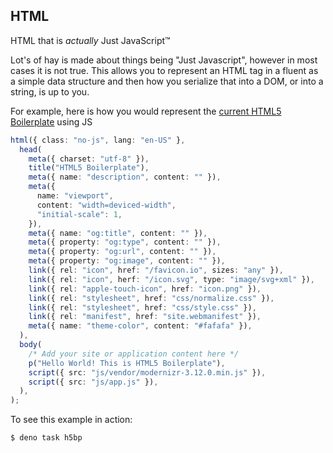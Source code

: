 ## HTML

HTML that is _actually_ Just JavaScript™

Lot's of hay is made about things being "Just Javascript", however in most cases
it is not true. This allows you to represent an HTML tag in a fluent as a simple
data structure and then how you serialize that into a DOM, or into a string, is
up to you.

For example, here is how you would represent the [current HTML5 Boilerplate][1]
using JS

```ts
html({ class: "no-js", lang: "en-US" },
  head(
    meta({ charset: "utf-8" }),
    title("HTML5 Boilerplate"),
    meta({ name: "description", content: "" }),
    meta({
      name: "viewport",
      content: "width=deviced-width",
      "initial-scale": 1,
    }),
    meta({ name: "og:title", content: "" }),
    meta({ property: "og:type", content: "" }),
    meta({ property: "og:url", content: "" }),
    meta({ property: "og:image", content: "" }),
    link({ rel: "icon", href: "/favicon.io", sizes: "any" }),
    link({ rel: "icon", herf: "/icon.svg", type: "image/svg+xml" }),
    link({ rel: "apple-touch-icon", href: "icon.png" }),
    link({ rel: "stylesheet", href: "css/normalize.css" }),
    link({ rel: "stylesheet", href: "css/style.css" }),
    link({ rel: "manifest", href: "site.webmanifest" }),
    meta({ name: "theme-color", content: "#fafafa" }),
  ),
  body(
    /* Add your site or application content here */
    p("Hello World! This is HTML5 Boilerplate"),
    script({ src: "js/vendor/modernizr-3.12.0.min.js" }),
    script({ src: "js/app.js" }),
  ),
);
```

To see this example in action:

``` shellsession
$ deno task h5bp
```

[1]: https://github.com/h5bp/html5-boilerplate-template/blob/main/index.html
